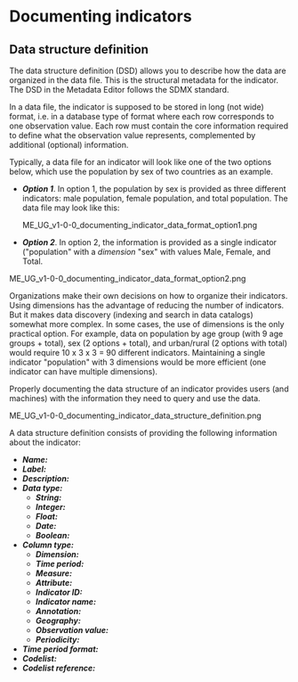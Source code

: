 # Documenting indicators


## Data structure definition

The data structure definition (DSD) allows you to describe how the data are organized in the data file. This is the structural metadata for the indicator. The DSD in the Metadata Editor follows the SDMX standard.

In a data file, the indicator is supposed to be stored in long (not wide) format, i.e. in a database type of format where each row corresponds to one observation value. Each row must contain the core information required to define what the observation value represents, complemented by additional (optional) information.  

Typically, a data file for an indicator will look like one of the two options below, which use the population by sex of two countries as an example.

- ***Option 1***. In option 1, the population by sex is provided as three different indicators: male population, female population, and total population. The data file may look like this:

  ME_UG_v1-0-0_documenting_indicator_data_format_option1.png

 - ***Option 2***. In option 2, the information is provided as a single indicator ("population" with a *dimension* "sex" with values Male, Female, and Total.

  ME_UG_v1-0-0_documenting_indicator_data_format_option2.png

Organizations make their own decisions on how to organize their indicators. Using dimensions has the advantage of reducing the number of indicators. But it makes data discovery (indexing and search in data catalogs) somewhat more complex. In some cases, the use of dimensions is the only practical option. For example, data on population by age group (with 9 age groups + total), sex (2 options + total), and urban/rural (2 options with total) would require 10 x 3 x 3 = 90 different indicators. Maintaining a single indicator "population" with 3 dimensions would be more efficient (one indicator can have multiple dimensions).

Properly documenting the data structure of an indicator provides users (and machines) with the information they need to query and use the data.

ME_UG_v1-0-0_documenting_indicator_data_structure_definition.png

A data structure definition consists of providing the following information about the indicator:
- ***Name:***
- ***Label:***
- ***Description:***
- ***Data type:***
  - ***String:***
  - ***Integer:***
  - ***Float:***
  - ***Date:***
  - ***Boolean:***
- ***Column type:***
  - ***Dimension:***
  - ***Time period:***
  - ***Measure:***
  - ***Attribute:***
  - ***Indicator ID:***
  - ***Indicator name:***
  - ***Annotation:***
  - ***Geography:***
  - ***Observation value:***
  - ***Periodicity:***
- ***Time period format:***
- ***Codelist:***
- ***Codelist reference:***
